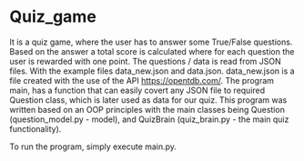 # Quiz_game

It is a quiz game, where the user has to answer some True/False questions.
Based on the answer a total score is calculated where for each question the user
is rewarded with one point. 
The questions / data is read from JSON files. With the example files data_new.json and
data.json. 
data_new.json is a file created with the use of the API https://opentdb.com/.
The program main, has a function that can easily covert any JSON file to required
Question class, which is later used as data for our quiz. 
This program was written based on an OOP principles with the main classes
being Question (question_model.py - model), and QuizBrain (quiz_brain.py - the
main quiz functionality).

To run the program, simply execute main.py.

